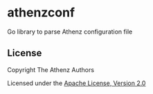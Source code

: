 athenzconf
==========

Go library to parse Athenz configuration file

## License

Copyright The Athenz Authors

Licensed under the [Apache License, Version 2.0](http://www.apache.org/licenses/LICENSE-2.0)
